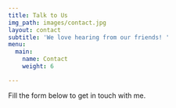 ```yaml
---
title: Talk to Us
img_path: images/contact.jpg
layout: contact
subtitle: 'We love hearing from our friends! '
menu:
  main:
    name: Contact
    weight: 6

---
```

Fill the form below to get in touch with me.